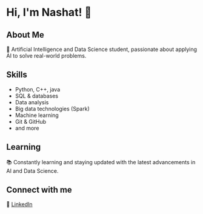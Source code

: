 # Hi, I'm Nashat! 👋

## About Me
🚀 Artificial Intelligence and Data Science student, passionate about applying AI to solve real-world problems.

## Skills
- Python, C++, java
- SQL & databases
- Data analysis
- Big data technologies (Spark)
- Machine learning
- Git & GitHub
- and more

## Learning
📚 Constantly learning and staying updated with the latest advancements in AI and Data Science.

## Connect with me
🔗 [LinkedIn](www.linkedin.com/in/nashat-alfarajat-700437337)
